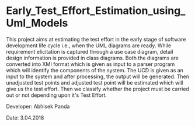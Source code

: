 # Early_Test_Effort_Estimation_using_Uml_Models
This project aims at estimating the test effort in the early stage of software development life cycle i.e., when the UML diagrams are ready. While requirement elicitation is captured through a use case diagram, detail design information is provided in class diagrams. Both the diagrams are converted into XMI format which is given as input to a parser program which will identify the components of the system. The UCD is given as an input to the system and after processing, the output will be generated. Then unadjusted test points and adjusted test point will be estimated which will give us the test effort. Then we classify whether the project must be carried out or not depending upon it's Test Effort.  

Developer: Abhisek Panda <br />

Date: 3.04.2018
